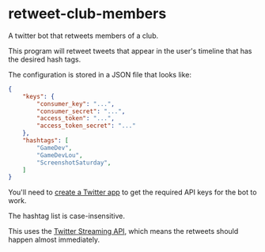retweet-club-members
====================

A twitter bot that retweets members of a club.

This program will retweet tweets that appear in the user's timeline that has the desired hash tags.

The configuration is stored in a JSON file that looks like:

```json
{
	"keys": {
		"consumer_key": "...",
		"consumer_secret": "...",
		"access_token": "...",
		"access_token_secret": "..."
	},
	"hashtags": [
		"GameDev",
		"GameDevLou",
		"ScreenshotSaturday",
	]
}
```

You'll need to [create a Twitter app](https://apps.twitter.com/) to get the required API keys for the bot to work.

The hashtag list is case-insensitive.

This uses the [Twitter Streaming API](https://dev.twitter.com/docs/api/streaming), which means the retweets should happen almost immediately.

